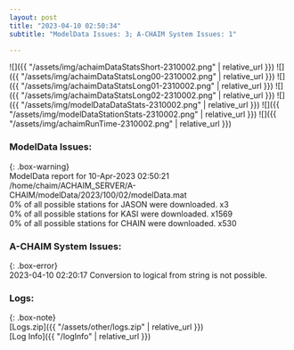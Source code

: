 ```yaml
---
layout: post
title: "2023-04-10 02:50:34"
subtitle: "ModelData Issues: 3; A-CHAIM System Issues: 1"

---
```


![]({{ "/assets/img/achaimDataStatsShort-2310002.png" | relative_url }})
![]({{ "/assets/img/achaimDataStatsLong00-2310002.png" | relative_url }})
![]({{ "/assets/img/achaimDataStatsLong01-2310002.png" | relative_url }})
![]({{ "/assets/img/achaimDataStatsLong02-2310002.png" | relative_url }})
![]({{ "/assets/img/modelDataDataStats-2310002.png" | relative_url }})
![]({{ "/assets/img/modelDataStationStats-2310002.png" | relative_url }})
![]({{ "/assets/img/achaimRunTime-2310002.png" | relative_url }})


### ModelData Issues:  
  
{: .box-warning}  
 ModelData report for 10-Apr-2023 02:50:21   
 /home/chaim/ACHAIM_SERVER/A-CHAIM/modelData/2023/100/02/modelData.mat   
 0% of all possible stations for JASON were downloaded. x3   
 0% of all possible stations for KASI were downloaded. x1569   
 0% of all possible stations for CHAIN were downloaded. x530   
  
### A-CHAIM System Issues:  
  
{: .box-error}  
2023-04-10 02:20:17 Conversion to logical from string is not possible.  

### Logs:  
  
{: .box-note}  
[Logs.zip]({{ "/assets/other/logs.zip" | relative_url }})  
[Log Info]({{ "/logInfo" | relative_url }})  
